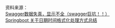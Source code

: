 资料来源： <br/>
[Swagger数据失真，显示不全（swagger巨坑！！）](https://blog.csdn.net/csdnerM/article/details/117998055?spm=1001.2101.3001.6650.3&utm_medium=distribute.pc_relevant.none-task-blog-2%7Edefault%7ECTRLIST%7ERate-3.pc_relevant_paycolumn_v3&depth_1-utm_source=distribute.pc_relevant.none-task-blog-2%7Edefault%7ECTRLIST%7ERate-3.pc_relevant_paycolumn_v3&utm_relevant_index=6) <br/>
[Springboot 关于日期时间格式化处理方式总结](https://mp.weixin.qq.com/s/asuP2NsMCVclONkvAM0jDA)

